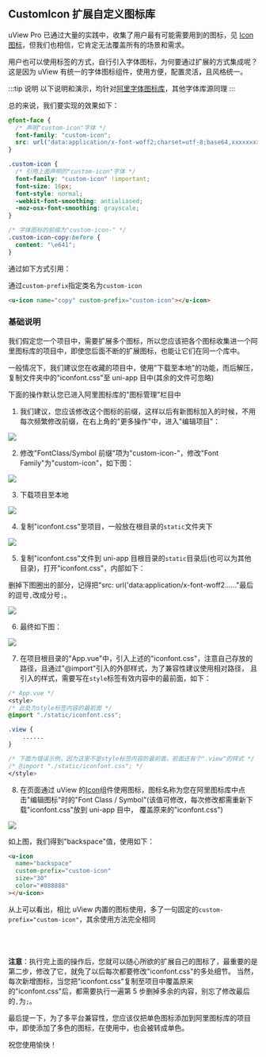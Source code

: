 ## CustomIcon 扩展自定义图标库

<!-- <demo-model url="/pages/componentsA/icon/index"></demo-model> -->

uView Pro 已通过大量的实践中，收集了用户最有可能需要用到的图标，见 [Icon 图标](/components/icon.html)，但我们也相信，它肯定无法覆盖所有的场景和需求。

用户也可以使用标签的方式，自行引入字体图标，为何要通过扩展的方式集成呢？  
这是因为 uView 有统一的字体图标组件，使用方便，配置灵活，且风格统一。

:::tip 说明
以下说明和演示，均针对[阿里字体图标库](https://www.iconfont.cn)，其他字体库源同理
:::

总的来说，我们要实现的效果如下：

```css
@font-face {
  /* 声明"custom-icon"字体 */
  font-family: "custom-icon";
  src: url("data:application/x-font-woff2;charset=utf-8;base64,xxxxxxxx") format("woff2");
}

.custom-icon {
  /* 引用上面声明的"custom-icon"字体 */
  font-family: "custom-icon" !important;
  font-size: 16px;
  font-style: normal;
  -webkit-font-smoothing: antialiased;
  -moz-osx-font-smoothing: grayscale;
}

/* 字体图标的前缀为"custom-icon-" */
.custom-icon-copy:before {
  content: "\e641";
}
```

通过如下方式引用：

通过`custom-prefix`指定类名为`custom-icon`

```html
<u-icon name="copy" custom-prefix="custom-icon"></u-icon>
```

### 基础说明

我们假定您一个项目中，需要扩展多个图标，所以您应该把各个图标收集进一个阿里图标库的项目中，即使您后面不断的扩展图标，也能让它们在同一个库中。

一般情况下，我们建议您在收藏的项目中，使用"下载至本地"的功能，而后解压，复制文件夹中的"iconfont.css"至 uni-app 目中(其余的文件可忽略)

下面的操作默认您已进入阿里图标库的"图标管理"栏目中

1. 我们建议，您应该修改这个图标的前缀，这样以后有新图标加入的时候，不用每次频繁修改前缀，在右上角的"更多操作"中，进入"编辑项目"：

<img src="https://ik.imagekit.io/anyup/uview-pro/docs/custom_icon/custom_icon_3.png" />

2. 修改"FontClass/Symbol 前缀"项为"custom-icon-"，修改"Font Family"为"custom-icon"，如下图：

<img src="https://ik.imagekit.io/anyup/uview-pro/docs/custom_icon/custom_icon_4.png" />

3. 下载项目至本地

<img src="https://ik.imagekit.io/anyup/uview-pro/docs/custom_icon/custom_icon_1.png" />

4. 复制"iconfont.css"至项目，一般放在根目录的`static`文件夹下

<img src="https://ik.imagekit.io/anyup/uview-pro/docs/custom_icon/custom_icon_2.png" />

5. 复制"iconfont.css"文件到 uni-app 目根目录的`static`目录后(也可以为其他目录)，打开"iconfont.css"，内部如下：

删掉下图圈出的部分，记得把"src: url('data:application/x-font-woff2......"最后的逗号`,`改成分号`;`。

<img src="https://ik.imagekit.io/anyup/uview-pro/docs/custom_icon/custom_icon_8.png" />

6. 最终如下图：

<img src="https://ik.imagekit.io/anyup/uview-pro/docs/custom_icon/custom_icon_9.png" />

7. 在项目根目录的"App.vue"中，引入上述的"iconfont.css"，注意自己存放的路径，且通过"@import"引入的外部样式，为了兼容性建议使用相对路径，
   且引入的样式，需要写在`style`标签有效内容中的最前面，如下：

```css
/* App.vue */
<style>
/* 此处为style标签内容的最前面 */
@import "./static/iconfont.css";

.view {
	......
}

/* 下面为错误示例，因为这里不是style标签内容的最前面，前面还有个".view"的样式 */
/* @import "./static/iconfont.css"; */
</style>
```

8. 在页面通过 uView 的[Icon](/components/icon.html)组件使用图标，图标名称为您在阿里图标库中点击"编辑图标"时的"Font Class / Symbol"(该值可修改，每次修改都需重新下载"iconfont.css"放到 uni-app 目中，
   覆盖原来的"iconfont.css")

<img src="https://ik.imagekit.io/anyup/uview-pro/docs/custom_icon/custom_icon_7.png" />

如上图，我们得到"backspace"值，使用如下：

```html
<u-icon
  name="backspace"
  custom-prefix="custom-icon"
  size="30"
  color="#888888"
></u-icon>
```

从上可以看出，相比 uView 内置的图标使用，多了一句固定的`custom-prefix="custom-icon"`，其余使用方法完全相同
<br><br><br><br>

**注意**：执行完上面的操作后，您就可以随心所欲的扩展自己的图标了，最重要的是第二步，修改了它，就免了以后每次都要修改"iconfont.css"的多处细节。
当然，每次新增图标，当您把"iconfont.css"复制至项目中覆盖原来的"iconfont.css"后，都需要执行一遍第 5 步删掉多余的内容，别忘了修改最后的`,`为`;`。

最后提一下，为了多平台兼容性，您应该仅把单色图标添加到阿里图标库的项目中，即使添加了多色的图标，在使用中，也会被转成单色。

祝您使用愉快！
